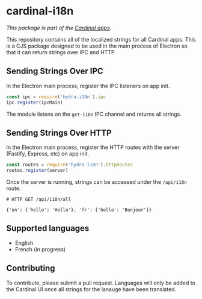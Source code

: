 # cardinal-i18n

*This package is part of the [Cardinal apps](https://cardinalapps.xyz)*.

This repository contains all of the localized strings for all Cardinal apps. This
is a CJS package designed to be used in the main process of Electron so that it
can return strings over IPC and HTTP.

## Sending Strings Over IPC

In the Electron main process, register the IPC listeners on app init.

```javascript
const ipc = require('hydra-i18n').ipc
ipc.register(ipcMain)
```

The module listens on the `get-i18n` IPC channel and returns all strings.

## Sending Strings Over HTTP

In the Electron main process, register the HTTP routes with the server (Fastify,
Express, etc) on app init.

```javascript
const routes = require('hydra-i18n').httpRoutes
routes.register(server)
```

Once the server is running, strings can be accessed under the `/api/i18n` route.

```
# HTTP GET /api/i18n/all

{'en': {'hello': 'Hello'}, 'fr': {'hello': 'Bonjour'}}
```

## Supported languages

- English
- French (in progress)

## Contributing

To contribute, please submit a pull request. Languages will only be added to the
Cardinal UI once all strings for the lanauge have been translated.